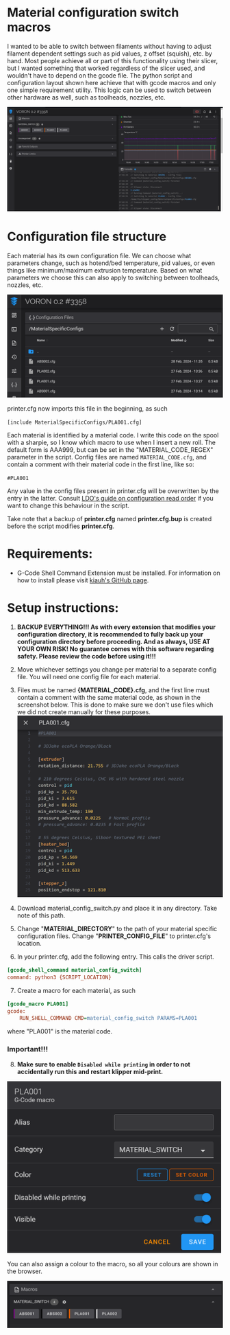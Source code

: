 # Material configuration switch macros

I wanted to be able to switch between filaments without having to adjust filament dependent
settings such as pid values, z offset (squish), etc. by hand.
Most people achieve all or part of this functionality using their slicer, but I wanted something that worked regardless of the slicer used, and wouldn't have to depend on the gcode file.
The python script and configuration layout shown here achieve that with gcode macros and only one simple requirement utility.
This logic can be used to switch between other hardware as well, such as toolheads, nozzles, etc.

![](images/browserViewFull.PNG "")

# Configuration file structure
Each material has its own configuration file.
We can choose what parameters change, such as hotend/bed temperature, 
pid values, or even things like minimum/maximum extrusion temperature.
Based on what parameters we choose this can also apply to
switching between toolheads, nozzles, etc.

![](images/materialConfigView.PNG "")

printer.cfg now imports this file in the beginning, as such

`[include MaterialSpecificConfigs/PLA001.cfg]` 

Each material is identified by a material code. I write this code on the
spool with a sharpie, so I know which macro to use when I insert a new roll.
The default form is AAA999, but can be set in the "MATERIAL_CODE_REGEX" 
parameter in the script. Config files are named `MATERIAL_CODE.cfg`,
and contain a comment with their material code in the first line, like so:

`#PLA001`

Any value in the config files present in printer.cfg will be overwritten by the entry in 
the latter. Consult [LDO's guide on configuration read order](https://docs.ldomotors.com/en/guides/klipper_multi_cfg_guide#read-order)
if you want to change this behaviour in the script.

Take note that a backup of **printer.cfg** named **printer.cfg.bup** is created before the script modifies **printer.cfg**.

# Requirements:
- G-Code Shell Command Extension must be installed. 
For information on how to install please visit [kiauh's GitHub page](https://github.com/dw-0/kiauh/blob/master/docs/gcode_shell_command.md).

# Setup instructions:

  1. **BACKUP EVERYTHING!!! As with every extension that modifies your configuration directory,
it is recommended to fully back up your configuration directory before proceeding. And as 
always, USE AT YOUR OWN RISK! No guarantee comes with this software regarding safety.
Please review the code before using it!!!**

  2. Move whichever settings you change per material to a separate config file. You will need one config file for each material.

  3. Files must be named **{MATERIAL_CODE}.cfg**, and the first line must contain
    a comment with the same material code, as shown in the screenshot below. This is 
    done to make sure we don't use files which we did not create manually for these purposes.
![](images/materialSpecificConfig.PNG "")

  4. Download material_config_switch.py and place it in any directory. Take note of this path.

  5. Change "**MATERIAL_DIRECTORY**" to the path of your material specific configuration files.
Change "**PRINTER_CONFIG_FILE**" to printer.cfg's location.

  6. In your printer.cfg, add the following entry. This calls the driver script.
```cfg
[gcode_shell_command material_config_switch]
command: python3 {SCRIPT_LOCATION}
```

  7. Create a macro for each material, as such
```cfg
[gcode_macro PLA001]
gcode:
    RUN_SHELL_COMMAND CMD=material_config_switch PARAMS=PLA001
```
where "PLA001" is the material code.

### Important!!!
  8. **Make sure to enable `Disabled while printing` in order to not accidentally run 
this and restart klipper mid-print.**

<img src="images/macroSettings.PNG" alt="drawing" width="500"/>

You can also assign a colour to the macro, so all your colours are shown in the browser.

![](images/macroBrowserView.PNG "")